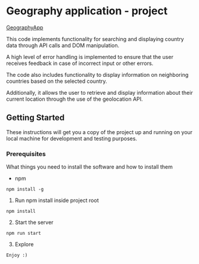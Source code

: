 # Geography application - project

[GeographyApp](https://geographyapp.netlify.app/)

This code implements functionality for searching and displaying country data through API calls and DOM manipulation.

A high level of error handling is implemented to ensure that the user receives feedback in case of incorrect input or other errors.

The code also includes functionality to display information on neighboring countries based on the selected country.

Additionally, it allows the user to retrieve and display information about their current location through the use of the geolocation API.

## Getting Started

These instructions will get you a copy of the project up and running on your local machine for development and testing purposes.

### Prerequisites

What things you need to install the software and how to install them

- npm

```
npm install -g
```

1. Run npm install inside project root

```
npm install
```

2. Start the server

```
npm run start
```

3. Explore

```
Enjoy :)
```
